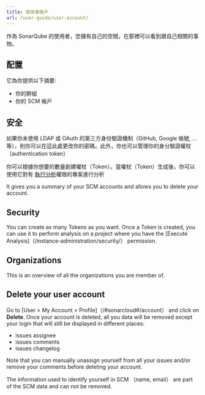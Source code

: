 ```yaml
---
title: 使用者帳戶
url: /user-guide/user-account/
---
```


作為 SonarQube 的使用者，您擁有自己的空間，在那裡可以看到跟自己相關的事物。

## 配置

<!-- sonarqube -->

它為你提供以下摘要:

- 你的群組
- 你的 SCM 帳戶

## 安全

如果你未使用 LDAP 或 OAuth 的第三方身份驗證機制（GitHub, Google 帳號, ...等），則你可以在這此處更改你的密碼。此外，你也可以管理你的身分驗證權杖（authentication token）

你可以根據你想要的數量創建權杖（Token）。當權杖（Token）生成後，你可以使用它對有 [執行分析](/instance-administration/security/)權限的專案進行分析

<!-- /sonarqube -->

<!-- sonarcloud -->

It gives you a summary of your SCM accounts and allows you to delete your account.

## Security

You can create as many Tokens as you want. Once a Token is created, you can use it to perform analysis on a project where you have the [Execute Analysis]（/instance-administration/security/） permission.

## Organizations

This is an overview of all the organizations you are member of.

## Delete your user account

Go to [User > My Account > Profile]（/#sonarcloud#/account） and click on **Delete**. Once your account is deleted, all you data will be removed except your login that will still be displayed in different places:

- issues assignee
- issues comments
- issues changelog

Note that you can manually unassign yourself from all your issues and/or remove your comments before deleting your account.

The information used to identify yourself in SCM （name, email） are part of the SCM data and can not be removed.

<!-- /sonarcloud -->
